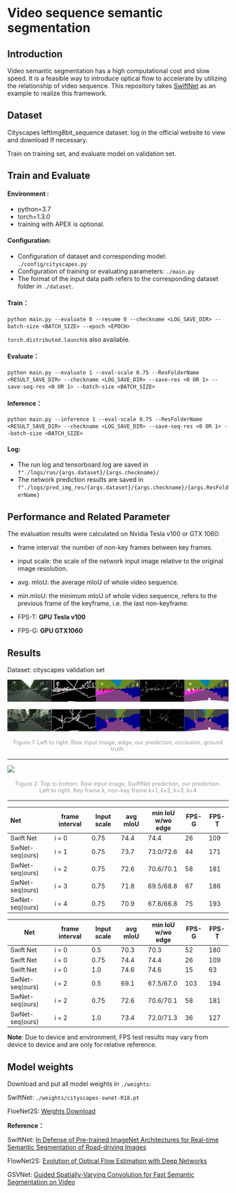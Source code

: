 # Video sequence semantic segmentation 

## Introduction

Video semantic segmentation has a high computational cost and slow speed. It is a feasible way to introduce optical flow to accelerate by utilizing the relationship of  video sequence. This repository takes [SwiftNet](https://arxiv.org/abs/1903.08469) as an example to realize this framework.

## Dataset

Cityscapes leftImg8bit_sequence dataset: log in the official website to view and download If necessary.

Train on training set, and evaluate model on validation set.

## Train and Evaluate

#### Environment : 

- python=3.7
- torch=1.3.0
- training with APEX is optional.

#### Configuration:

-  Configuration of dataset and corresponding model: `./config/cityscapes.py`
-  Configuration of training or evaluating parameters: `./main.py`
-  The format of the input data path refers to the corresponding dataset folder in `./dataset`.

#### Train：

```
python main.py --evaluate 0 --resume 0 --checkname <LOG_SAVE_DIR> --batch-size <BATCH_SIZE> --epoch <EPOCH>
```

`torch.distributed.launch`is also available.

#### Evaluate：

```
python main.py --evaluate 1 --eval-scale 0.75 --ResFolderName <RESULT_SAVE_DIR> --checkname <LOG_SAVE_DIR> --save-res <0 OR 1> --save-seq-res <0 OR 1> --batch-size <BATCH_SIZE> 
```

#### Inference：

```
python main.py --inference 1 --eval-scale 0.75 --ResFolderName <RESULT_SAVE_DIR> --checkname <LOG_SAVE_DIR> --save-seq-res <0 OR 1> --batch-size <BATCH_SIZE> 
```

#### Log:

- The run log and tensorboard log are saved in `f"./logs/run/{args.dataset}/{args.checkname}/`
- The network prediction results are saved in `f"./logs/pred_img_res/{args.dataset}/{args.checkname}/{args.ResFolderName}`

## Performance and Related Parameter

The evaluation results were calculated on Nvidia Tesla v100 or GTX 1060:

- frame interval: the number of non-key frames between key frames.
- input scale: the scale of the network input image relative to the original image resolution.

- avg. mIoU: the average mIoU of whole video sequence.
- min.mIoU:  the minimum mIoU of whole video sequence,  refers to the previous frame of the keyframe, i.e. the last non-keyframe.
- FPS-T: **GPU Tesla v100**
- FPS-G: **GPU GTX1060**

## Results

Dataset: cityscapes validation set

![](./doc/munster_000011_000019_leftImg8bit_cat_k2.png)

![](./doc/munster_000098_000019_leftImg8bit_cat_k2.png)

<center>
    <div style="color:orange; 
                # border-bottom: 1px solid #d9d9d9;
                display: inline-block;
                color: #999; 
                padding: 1px;
                font-size:0.8rem">
         Figure 1: Left to right. Raw input image, edge, our prediction, occlusion, ground truth.
    </div> 
</center>

------

![](./doc/lindau_000009_000019_leftImg8bit_seq_k5.png)

<center>
    <div style="color:orange; 
                # border-bottom: 1px solid #d9d9d9;
                display: inline-block;
                color: #999; 
                padding: 1px;
                font-size:0.8rem">Figure 2: Top to bottom. Raw input image, SwiftNet prediction, our prediction.<br>          Left to right. Key frame k, non-key frame k+1, k+2, k+3, k+4
    </div> 
</center>

------

| Net             | frame interval | Input scale | avg mIoU | min IoU<br>w/wo edge | FPS-G | FPS-T |
| :-------------- | -------------- | ----------- | -------- | -------------------- | ----- | ----- |
| Swift Net       | i = 0          | 0.75        | 74.4     | 74.4                 | 26    | 109   |
| SwNet-seq(ours) | i = 1          | 0.75        | 73.7     | 73.0/72.6            | 44    | 171   |
| SwNet-seq(ours) | i = 2          | 0.75        | 72.6     | 70.6/70.1            | 58    | 181   |
| SwNet-seq(ours) | i = 3          | 0.75        | 71.8     | 69.5/68.8            | 67    | 186   |
| SwNet-seq(ours) | i = 4          | 0.75        | 70.9     | 67.6/66.8            | 75    | 193   |

| Net             | frame interval | Input scale | avg mIoU | min IoU<br>w/wo edge | FPS-G | FPS-T |
| --------------- | -------------- | ----------- | -------- | -------------------- | ----- | ----- |
| Swift Net       | i = 0          | 0.5         | 70.3     | 70.3                 | 52    | 180   |
| Swift Net       | i = 0          | 0.75        | 74.4     | 74.4                 | 26    | 109   |
| Swift Net       | i = 0          | 1.0         | 74.6     | 74.6                 | 15    | 63    |
| SwNet-seq(ours) | i = 2          | 0.5         | 69.1     | 67.5/67.0            | 103   | 194   |
| SwNet-seq(ours) | i = 2          | 0.75        | 72.6     | 70.6/70.1            | 58    | 181   |
| SwNet-seq(ours) | i = 2          | 1.0         | 73.4     | 72.0/71.3            | 36    | 127   |

**Note**: Due to device and environment, FPS test results may vary from device to device and are only for relative reference.

## Model weights

Download and put all model weights in `./weights`:

SwiftNet: `./weights/cityscapes-swnet-R18.pt`

FloeNet2S:  [Weights Download](https://drive.google.com/file/d/1A8FKDbMKORz9U_swRxLaCUFcmY4eAZYj/view?usp=sharing)

**Reference：**

SwiftNet: [In Defense of Pre-trained ImageNet Architectures for Real-time Semantic Segmentation of Road-driving Images](https://arxiv.org/abs/1903.08469)

FlowNet2S:  [Evolution of Optical Flow Estimation with Deep Networks](https://arxiv.org/abs/1612.01925)

GSVNet: [Guided Spatially-Varying Convolution for Fast Semantic Segmentation on Video](https://arxiv.org/abs/2103.08834)

